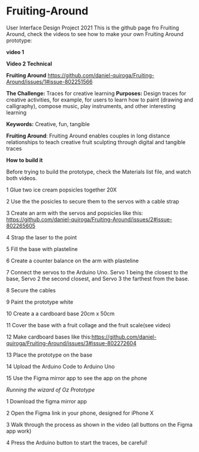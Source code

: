 # Fruiting-Around
User Interface Design Project 2021 
This is the github page fro Fruiting Around, check the videos to see how to make your own Fruiting Around prototype:

**video 1** 

**Video 2 Technical**

**Fruiting Around**
https://github.com/daniel-quiroga/Fruiting-Around/issues/1#issue-802251566

**The Challenge:** Traces for creative learning
**Purposes:** Design traces for creative activities, for example, for users to learn how to paint (drawing and calligraphy), compose music, play instruments, and other interesting learning

**Keywords:** Creative, fun, tangible

**Fruiting Around**: Fruiting Around enables couples in long distance relationships to teach creative fruit sculpting through digital and tangible traces
  
**How to build it**

Before trying to build the prototype, check the Materials list file, and watch both videos.

1 Glue two ice cream popsicles together 20X

2 Use the the posicles to secure them to the servos with a cable strap

3 Create an arm with the servos and popsicles like this: https://github.com/daniel-quiroga/Fruiting-Around/issues/2#issue-802265605

4 Strap the laser to the point

5 Fill the base with plasteline

6 Create a counter balance on the arm with plasteline

7 Connect the servos to the Arduino Uno. Servo 1 being the closest to the base, Servo 2 the  second closest, and Servo 3 the farthest from the base.

8 Secure the cables

9 Paint the prototype white

10 Create a a cardboard base 20cm x 50cm

11 Cover the base with a fruit collage and the fruit scale(see video)

12 Make cardboard bases like this:https://github.com/daniel-quiroga/Fruiting-Around/issues/3#issue-802272604

13 Place the prototype on the base 

14 Upload the Arduino Code to Arduino Uno

15 Use the Figma mirror app to see the app on the phone

*Running the wizard of Oz Prototype*

1 Download the figma mirror app

2 Open the Figma link in your phone, designed for iPhone X

3 Walk through the process as shown in the video (all buttons on the Figma app work)

4 Press the Arduino button to start the traces, be careful!
